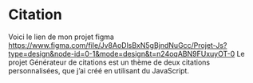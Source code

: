 # Citation
Voici le lien de mon projet figma 
https://www.figma.com/file/Jv8AoDlsBxN5gBjndNuGcc/Projet-Js?type=design&node-id=0-1&mode=design&t=n24oqABN9FUxuyOT-0
Le projet Générateur de citations est  un thème de deux citations personnalisées, que j’ai créé en utilisant du JavaScript.
